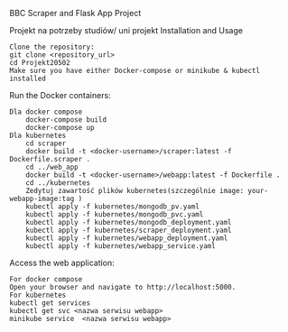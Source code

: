 BBC Scraper and Flask App Project

Projekt na potrzeby studiów/ uni projekt
Installation and Usage

    Clone the repository:
    git clone <repository_url>
    cd Projekt20502
    Make sure you have either Docker-compose or minikube & kubectl installed

Run the Docker containers:
    
    Dla docker compose
        docker-compose build
        docker-compose up
    Dla kubernetes
        cd scraper
        docker build -t <docker-username>/scraper:latest -f Dockerfile.scraper .
        cd ../web_app
        docker build -t <docker-username>/webapp:latest -f Dockerfile .
        cd ../kubernetes
        Zedytuj zawartość plików kubernetes(szczególnie image: your-webapp-image:tag )
        kubectl apply -f kubernetes/mongodb_pv.yaml
        kubectl apply -f kubernetes/mongodb_pvc.yaml
        kubectl apply -f kubernetes/mongodb_deployment.yaml
        kubectl apply -f kubernetes/scraper_deployment.yaml
        kubectl apply -f kubernetes/webapp_deployment.yaml
        kubectl apply -f kubernetes/webapp_service.yaml

        
Access the web application:

    For docker compose
    Open your browser and navigate to http://localhost:5000.
    For kubernetes
    kubectl get services
    kubectl get svc <nazwa serwisu webapp>
    minikube service  <nazwa serwisu webapp>
